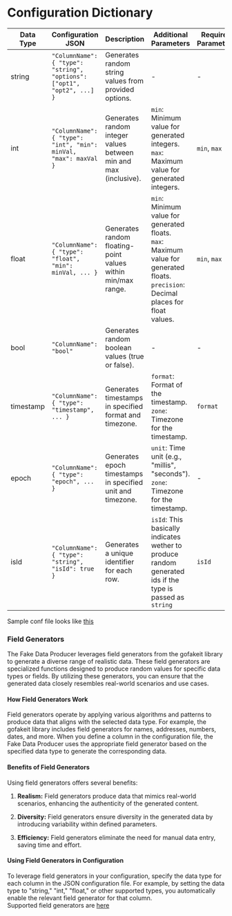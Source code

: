 # Configuration Dictionary

| Data Type | Configuration JSON                                                     | Description                                                      | Additional Parameters                                                                                                                         | Required Parameters | Default Values                       |
|-----------|------------------------------------------------------------------------|------------------------------------------------------------------|-----------------------------------------------------------------------------------------------------------------------------------------------|---------------------|--------------------------------------|
| string    | `"ColumnName": { "type": "string", "options": ["opt1", "opt2", ...] }` | Generates random string values from provided options.            | -                                                                                                                                             | -                   | -                                    |
| int       | `"ColumnName": { "type": "int", "min": minVal, "max": maxVal }`        | Generates random integer values between min and max (inclusive). | `min`: Minimum value for generated integers. <br> `max`: Maximum value for generated integers.                                                | `min`, `max`        | -                                    |
| float     | `"ColumnName": { "type": "float", "min": minVal, ... }`                | Generates random floating-point values within min/max range.     | `min`: Minimum value for generated floats. <br> `max`: Maximum value for generated floats. <br> `precision`: Decimal places for float values. | `min`, `max`        | `precision` = 2                      |
| bool      | `"ColumnName": "bool"`                                                 | Generates random boolean values (true or false).                 | -                                                                                                                                             | -                   | -                                    |
| timestamp | `"ColumnName": { "type": "timestamp", ... }`                           | Generates timestamps in specified format and timezone.           | `format`: Format of the timestamp. <br> `zone`: Timezone for the timestamp.                                                                   | `format`            | `zone` = "Local"                     |
| epoch     | `"ColumnName": { "type": "epoch", ... }`                               | Generates epoch timestamps in specified unit and timezone.       | `unit`: Time unit (e.g., "millis", "seconds"). <br> `zone`: Timezone for the timestamp.                                                       | -                   | `unit` = "seconds", `zone` = "Local" |
| isId      | `"ColumnName": { "type": "string", "isId": true }`                     | Generates a unique identifier for each row.                      | `isId`: This basically indicates wether to produce random generated ids if the type is passed as `string`                                     | `isId`              | -                                    |

Sample conf file looks like [this](data.json)

### Field Generators

The Fake Data Producer leverages field generators from the gofakeit library to generate a diverse range of realistic
data. These field generators are specialized functions designed to produce random values for specific data types or
fields. By utilizing these generators, you can ensure that the generated data closely resembles real-world scenarios and
use cases.

#### How Field Generators Work

Field generators operate by applying various algorithms and patterns to produce data that aligns with the selected data
type. For example, the gofakeit library includes field generators for names, addresses, numbers, dates, and more. When
you define a column in the configuration file, the Fake Data Producer uses the appropriate field generator based on the
specified data type to generate the corresponding data.

#### Benefits of Field Generators

Using field generators offers several benefits:

1. **Realism:** Field generators produce data that mimics real-world scenarios, enhancing the authenticity of the
   generated content.

2. **Diversity:** Field generators ensure diversity in the generated data by introducing variability within defined
   parameters.

3. **Efficiency:** Field generators eliminate the need for manual data entry, saving time and effort.

#### Using Field Generators in Configuration

To leverage field generators in your configuration, specify the data type for each column in the JSON configuration
file. For example, by setting the data type to "string," "int," "float," or other supported types, you automatically
enable the relevant field generator for that column.
<br> Supported field generators are [here](../pkg/generators/fieldgenerators.go)